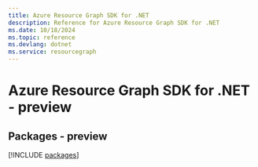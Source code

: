 ```yaml
---
title: Azure Resource Graph SDK for .NET
description: Reference for Azure Resource Graph SDK for .NET
ms.date: 10/18/2024
ms.topic: reference
ms.devlang: dotnet
ms.service: resourcegraph
---
```

# Azure Resource Graph SDK for .NET - preview
## Packages - preview
[!INCLUDE [packages](resource-graph-index.md)]